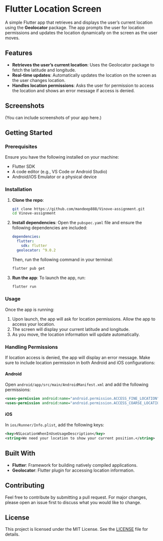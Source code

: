 # Flutter Location Screen

A simple Flutter app that retrieves and displays the user’s current location using the **Geolocator** package. The app prompts the user for location permissions and updates the location dynamically on the screen as the user moves.

## Features

- **Retrieves the user’s current location**: Uses the Geolocator package to fetch the latitude and longitude.
- **Real-time updates**: Automatically updates the location on the screen as the user changes location.
- **Handles location permissions**: Asks the user for permission to access the location and shows an error message if access is denied.

## Screenshots

(You can include screenshots of your app here.)

## Getting Started

### Prerequisites

Ensure you have the following installed on your machine:

- Flutter SDK
- A code editor (e.g., VS Code or Android Studio)
- Android/iOS Emulator or a physical device

### Installation

1. **Clone the repo**:
   ```bash
   git clone https://github.com/mandeep888/Vinove-assignment.git
   cd Vinove-assignment
   ```

2. **Install dependencies**:
   Open the `pubspec.yaml` file and ensure the following dependencies are included:

   ```yaml
   dependencies:
     flutter:
       sdk: flutter
     geolocator: ^9.0.2
   ```

   Then, run the following command in your terminal:
   ```bash
   flutter pub get
   ```

3. **Run the app**:
   To launch the app, run:
   ```bash
   flutter run
   ```

### Usage

Once the app is running:

1. Upon launch, the app will ask for location permissions. Allow the app to access your location.
2. The screen will display your current latitude and longitude.
3. As you move, the location information will update automatically.

### Handling Permissions

If location access is denied, the app will display an error message. Make sure to include location permission in both Android and iOS configurations:

#### Android
Open `android/app/src/main/AndroidManifest.xml` and add the following permissions:

```xml
<uses-permission android:name="android.permission.ACCESS_FINE_LOCATION"/>
<uses-permission android:name="android.permission.ACCESS_COARSE_LOCATION"/>
```

#### iOS
In `ios/Runner/Info.plist`, add the following keys:

```xml
<key>NSLocationWhenInUseUsageDescription</key>
<string>We need your location to show your current position.</string>
```

## Built With

- **Flutter**: Framework for building natively compiled applications.
- **Geolocator**: Flutter plugin for accessing location information.

## Contributing

Feel free to contribute by submitting a pull request. For major changes, please open an issue first to discuss what you would like to change.

## License

This project is licensed under the MIT License. See the [LICENSE](LICENSE) file for details.
